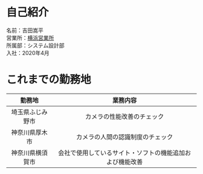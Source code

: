 # 自己紹介
名前：吉田嵩平  
営業所：[横浜営業所](https://www.hip-pro.co.jp/company/access/yokohama.html)  
所属部：システム設計部  
入社：2020年4月

# これまでの勤務地
勤務地 | 業務内容
:-:|:-:  
埼玉県ふじみ野市 | カメラの性能改善のチェック
神奈川県厚木市 | カメラの人間の認識制度のチェック
神奈川県横須賀市 | 会社で使用しているサイト・ソフトの機能追加および機能改善